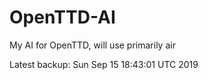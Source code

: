 # OpenTTD-AI
My AI for OpenTTD, will use primarily air

Latest backup: Sun Sep 15 18:43:01 UTC 2019

